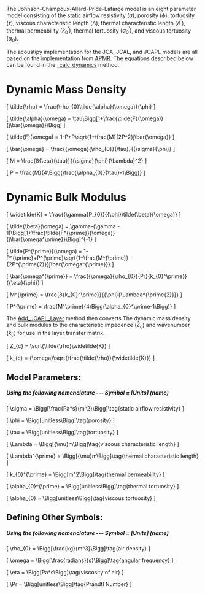 The Johnson-Champoux-Allard-Pride-Lafarge model is an eight parameter model consisting of the static airflow resistivity $(\sigma)$, porosity $(\phi)$, tortuosity $(\tau)$, viscous characteristic length $(\Lambda)$, thermal characteristic length $(\Lambda^\prime)$, thermal permeability $(k_{0}^\prime)$, thermal tortuosity $(\alpha_{0}^\prime)$, and viscous tortuosity $(\alpha_{0})$.

The acoustipy implementation for the JCA, JCAL, and JCAPL models are all based on the implementation from [APMR](https://apmr.matelys.com/PropagationModels/MotionlessSkeleton/JohnsonChampouxAllardPrideLafargeModel.html).  The equations described below can be found in the [_calc_dynamics](https://jakep72.github.io/acoustipy/AcousticTMM/#src.acoustipy.TMM.AcousticTMM._calc_dynamics) method.

# Dynamic Mass Density
\[
\tilde{\rho} = \frac{\rho_{0}\tilde{\alpha}(\omega)}{\phi}
\]

\[
\tilde{\alpha}(\omega) = \tau\Bigg[1+\frac{\tilde{F}(\omega)}{j\bar{\omega}}\Bigg]
\]

\[
\tilde{F}(\omega) = 1-P+P\sqrt{1+\frac{M}{2P^2}j\bar{\omega}}
\]

\[
\bar{\omega} = \frac{{\omega}{\rho_{0}}{\tau}}{{\sigma}{\phi}}
\]

\[
M = \frac{8{\eta}{\tau}}{{\sigma}{\phi}{\Lambda}^2}
\]

\[
P = \frac{M}{4\Bigg(\frac{\alpha_{0}}{\tau}-1\Bigg)}
\]

# Dynamic Bulk Modulus
\[
\widetilde{K} = \frac{{\gamma}P_{0}}{{\phi}\tilde{\beta}(\omega)}
\]

\[
\tilde{\beta}(\omega) = \gamma-(\gamma - 1)\Bigg[1+\frac{\tilde{F^{\prime}}(\omega)}{j\bar{\omega^\prime}}\Bigg]^{-1}
\]

\[
\tilde{F^{\prime}}(\omega) = 1-P^{\prime}+P^{\prime}\sqrt{1+\frac{M^{\prime}}{2P^{\prime{2}}}j\bar{\omega^{\prime}}}
\]

\[
\bar{\omega^{\prime}} = \frac{{\omega}{\rho_{0}}{Pr}{k_{0}^\prime}}{{\eta}{\phi}}
\]

\[
M^{\prime} = \frac{8{k_{0}^\prime}}{{\phi}{\Lambda^{\prime{2}}}}
\]

\[
P^{\prime} = \frac{M^\prime}{4\Bigg(\alpha_{0}^\prime-1\Bigg)}
\]

The [Add_JCAPL_Layer](https://jakep72.github.io/acoustipy/AcousticTMM/#src.acoustipy.TMM.AcousticTMM.Add_JCAPL_Layer) method then converts The dynamic mass density and bulk modulus to the characteristic impedence $(Z_{c})$ and wavenumber $(k_{c})$ for use in the layer transfer matrix.

\[
Z_{c} = \sqrt{\tilde{\rho}\widetilde{K}}
\]

\[
k_{c} = {\omega}\sqrt{\frac{\tilde{\rho}}{\widetilde{K}}}
\]

## Model Parameters:

##### Using the following nomenclature --- Symbol = [Units] (name)

\[
\sigma = \Bigg[\frac{Pa*s}{m^2}\Bigg]\tag{static airflow resistivity}
\]

\[
\phi = \Bigg[unitless\Bigg]\tag{porosity}
\]

\[
\tau = \Bigg[unitless\Bigg]\tag{tortuosity}
\]

\[
\Lambda = \Bigg[{\mu}m\Bigg]\tag{viscous characteristic length}
\]

\[
\Lambda^{\prime} = \Bigg[{\mu}m\Bigg]\tag{thermal characteristic length}
\]

\[
k_{0}^{\prime} = \Bigg[m^2\Bigg]\tag{thermal permeability}
\]

\[
\alpha_{0}^{\prime} = \Bigg[unitless\Bigg]\tag{thermal tortuosity}
\]

\[
\alpha_{0} = \Bigg[unitless\Bigg]\tag{viscous tortuosity}
\]



## Defining Other Symbols:

##### Using the following nomenclature --- Symbol = [Units] (name)

\[
\rho_{0} = \Bigg[\frac{kg}{m^3}\Bigg]\tag{air density}
\]

\[
\omega = \Bigg[\frac{radians}{s}\Bigg]\tag{angular frequency}
\]

\[
\eta = \Bigg[Pa*s\Bigg]\tag{viscosity of air}
\]

\[
\Pr = \Bigg[unitless\Bigg]\tag{Prandtl Number}
\]
